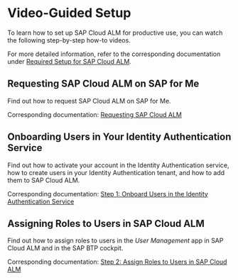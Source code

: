<!-- loiocd38b1f8e2494707b6a1368b39cc8767 -->

# Video-Guided Setup

To learn how to set up SAP Cloud ALM for productive use, you can watch the following step-by-step how-to videos.

For more detailed information, refer to the corresponding documentation under [Required Setup for SAP Cloud ALM](01_required_setup/required-setup-for-sap-cloud-alm-80b2c30.md).



<a name="loiocd38b1f8e2494707b6a1368b39cc8767__section_b31_2y3_bwb"/>

## Requesting SAP Cloud ALM on SAP for Me

Find out how to request SAP Cloud ALM on SAP for Me.

Corresponding documentation: [Requesting SAP Cloud ALM](requesting-sap-cloud-alm-2ba35e6.md)





<a name="loiocd38b1f8e2494707b6a1368b39cc8767__section_jx4_gfx_gqb"/>

## Onboarding Users in Your Identity Authentication Service

Find out how to activate your account in the Identity Authentication service, how to create users in your Identity Authentication tenant, and how to add them to SAP Cloud ALM.

Corresponding documentation: [Step 1: Onboard Users in the Identity Authentication Service](01_required_setup/step-1-onboard-users-in-the-identity-authentication-service-f2a8a8c.md)





<a name="loiocd38b1f8e2494707b6a1368b39cc8767__section_zyt_gfx_gqb"/>

## Assigning Roles to Users in SAP Cloud ALM

Find out how to assign roles to users in the *User Management* app in SAP Cloud ALM and in the SAP BTP cockpit.

Corresponding documentation: [Step 2: Assign Roles to Users in SAP Cloud ALM](01_required_setup/step-2-assign-roles-to-users-in-sap-cloud-alm-7304b17.md)



